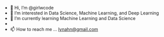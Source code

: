 - 👋 Hi, I’m @girlwcode
- 👀 I’m interested in Data Science, Machine Learning, and Deep Learning
- 🌱 I’m currently learning Machine Learning and Data Science
- 
- 📫 How to reach me ... lynahn@gmail.com

<!---
girlwcode/girlwcode is a ✨ special ✨ repository because its `README.md` (this file) appears on your GitHub profile.
You can click the Preview link to take a look at your changes.
--->
